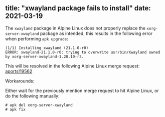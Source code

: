 title: "xwayland package fails to install"
date: 2021-03-19
---
The `xwayland` package in Alpine Linux does not properly replace the
`xorg-server-xwayland` package as intended, this results in the following error
when performing `apk upgrade`:

```
(1/1) Installing xwayland (21.1.0-r0)
ERROR: xwayland-21.1.0-r0: trying to overwrite usr/bin/Xwayland owned by xorg-server-xwayland-1.20.10-r3.
```

This will be resolved in the following Alpine Linux merge request:
[aports!19562](https://gitlab.alpinelinux.org/alpine/aports/-/merge_requests/19562)

Workarounds:

Either wait for the previously mention merge request to hit Alpine Linux, or do the following manually:

```
# apk del xorg-server-xwayland
# apk fix
```
